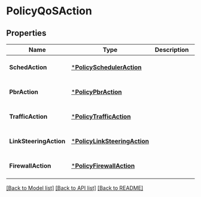 # PolicyQoSAction

## Properties
Name | Type | Description | Notes
------------ | ------------- | ------------- | -------------
**SchedAction** | [***PolicySchedulerAction**](PolicySchedulerAction.md) |  | [optional] [default to null]
**PbrAction** | [***PolicyPbrAction**](PolicyPbrAction.md) |  | [optional] [default to null]
**TrafficAction** | [***PolicyTrafficAction**](PolicyTrafficAction.md) |  | [optional] [default to null]
**LinkSteeringAction** | [***PolicyLinkSteeringAction**](PolicyLinkSteeringAction.md) |  | [optional] [default to null]
**FirewallAction** | [***PolicyFirewallAction**](PolicyFirewallAction.md) |  | [optional] [default to null]

[[Back to Model list]](../README.md#documentation-for-models) [[Back to API list]](../README.md#documentation-for-api-endpoints) [[Back to README]](../README.md)

